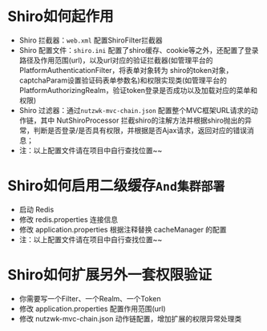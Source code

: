 
# Shiro如何起作用

* Shiro 拦截器：`web.xml` 配置ShiroFilter拦截器
* Shiro 配置文件：`shiro.ini` 配置了shiro缓存、cookie等之外，还配置了登录路径及作用范围(url)，以及url对应的验证拦截器(如管理平台的PlatformAuthenticationFilter，将表单对象转为 shiro的token对象，captchaParam设置验证码表单参数名)和权限实现类(如管理平台的 PlatformAuthorizingRealm，验证token登录是否成功以及加载对应的菜单和权限)
* Shiro 过滤器：通过`nutzwk-mvc-chain.json` 配置整个MVC框架URL请求的动作链，其中 NutShiroProcessor 拦截shiro的注解方法并根据shiro抛出的异常，判断是否登录/是否具有权限，并根据是否Ajax请求，返回对应的错误消息；
* 注：以上配置文件请在项目中自行查找位置~~

# Shiro如何启用二级缓存`And集群部署`

* 启动 Redis
* 修改 redis.properties 连接信息
* 修改 application.properties 根据注释替换 cacheManager 的配置
* 注：以上配置文件请在项目中自行查找位置~~

# Shiro如何扩展另外一套权限验证

* 你需要写一个Filter、一个Realm、一个Token
* 修改 application.properties 配置作用范围(url)
* 修改 nutzwk-mvc-chain.json 动作链配置，增加扩展的权限异常处理类

